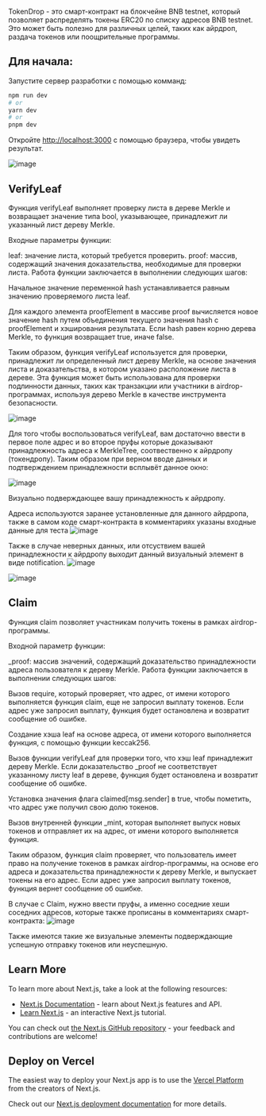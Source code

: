 TokenDrop - это смарт-контракт на блокчейне BNB testnet, который позволяет распределять токены ERC20 по списку адресов BNB testnet. Это может быть полезно для различных целей, таких как айрдроп, раздача токенов или поощрительные программы.

## Для начала:

Запустите сервер разработки с помощью комманд:

```bash
npm run dev
# or
yarn dev
# or
pnpm dev
```

Откройте [http://localhost:3000](http://localhost:3000) с помощью браузера, чтобы увидеть результат.

![image](https://user-images.githubusercontent.com/66798677/228096730-f68ac301-de11-4789-a24a-919305866909.png)


## VerifyLeaf

Функция verifyLeaf выполняет проверку листа в дереве Merkle и возвращает значение типа bool, указывающее, принадлежит ли указанный лист дереву Merkle.

Входные параметры функции:

leaf: значение листа, который требуется проверить.
proof: массив, содержащий значения доказательства, необходимые для проверки листа.
Работа функции заключается в выполнении следующих шагов:

Начальное значение переменной hash устанавливается равным значению проверяемого листа leaf.

Для каждого элемента proofElement в массиве proof вычисляется новое значение hash путем объединения текущего значения hash с proofElement и хэширования результата.
Если hash равен корню дерева Merkle, то функция возвращает true, иначе false.

Таким образом, функция verifyLeaf используется для проверки, принадлежит ли определенный лист дереву Merkle, на основе значения листа и доказательства, в котором указано расположение листа в дереве. Эта функция может быть использована для проверки подлинности данных, таких как транзакции или участники в airdrop-программах, используя дерево Merkle в качестве инструмента безопасности.

![image](https://user-images.githubusercontent.com/66798677/228098562-54cd1cf7-5a8f-4b87-bf68-91eed4c520ce.png)

Для того чтобы воспользоваться verifyLeaf, вам достаточно ввести в первое поле адрес и во второе пруфы которые доказывают принадлежность адреса к MerkleTree, соотвественно к айрдропу (токендропу). Таким образом при верном вводе данных и подтверждением принадлежности всплывёт данное окно:

![image](https://user-images.githubusercontent.com/66798677/228097066-1bdc9253-3da5-4645-a9a9-05ec26a06520.png)

Визуально подверждающее вашу принадлежность к айрдропу.

Адреса используются заранее установленные для данного айрдропа, также в самом коде смарт-контракта в комментариях указаны входные данные для теста
![image](https://user-images.githubusercontent.com/66798677/228097259-a93d8fd5-d944-4c3b-848d-fc5dffde7e7b.png)

Также в случае неверных данных, или отсуствием вашей принадлежности к айрдропу выходит данный визуальный элемент в виде notification.
![image](https://user-images.githubusercontent.com/66798677/228097454-b3b56daf-211c-4606-9220-729d352fbd2b.png)


![image](https://user-images.githubusercontent.com/66798677/228098723-f8c1ba3c-0e90-47c6-a133-f72f6761a36d.png)

## Claim

Функция claim позволяет участникам получить токены в рамках airdrop-программы.

Входной параметр функции:

_proof: массив значений, содержащий доказательство принадлежности адреса пользователя к дереву Merkle.
Работа функции заключается в выполнении следующих шагов:

Вызов require, который проверяет, что адрес, от имени которого выполняется функция claim, еще не запросил выплату токенов. Если адрес уже запросил выплату, функция будет остановлена и возвратит сообщение об ошибке.

Создание хэша leaf на основе адреса, от имени которого выполняется функция, с помощью функции keccak256.

Вызов функции verifyLeaf для проверки того, что хэш leaf принадлежит дереву Merkle. Если доказательство _proof не соответствует указанному листу leaf в дереве, функция будет остановлена и возвратит сообщение об ошибке.

Установка значения флага claimed[msg.sender] в true, чтобы пометить, что адрес уже получил свою долю токенов.

Вызов внутренней функции _mint, которая выполняет выпуск новых токенов и отправляет их на адрес, от имени которого выполняется функция.

Таким образом, функция claim проверяет, что пользователь имеет право на получение токенов в рамках airdrop-программы, на основе его адреса и доказательства принадлежности к дереву Merkle, и выпускает токены на его адрес. Если адрес уже запросил выплату токенов, функция вернет сообщение об ошибке.

В случае с Claim, нужно ввести пруфы, а именно соседние хеши соседних адресов, которые также прописаны в комментариях смарт-контракта:
![image](https://user-images.githubusercontent.com/66798677/228097748-47663a68-8f88-418f-a571-2a3a65024af4.png)

Также имеются такие же визуальные элементы подверждающие успешную отправку токенов или неуспешную.



## Learn More

To learn more about Next.js, take a look at the following resources:

- [Next.js Documentation](https://nextjs.org/docs) - learn about Next.js features and API.
- [Learn Next.js](https://nextjs.org/learn) - an interactive Next.js tutorial.

You can check out [the Next.js GitHub repository](https://github.com/vercel/next.js/) - your feedback and contributions are welcome!

## Deploy on Vercel

The easiest way to deploy your Next.js app is to use the [Vercel Platform](https://vercel.com/new?utm_medium=default-template&filter=next.js&utm_source=create-next-app&utm_campaign=create-next-app-readme) from the creators of Next.js.

Check out our [Next.js deployment documentation](https://nextjs.org/docs/deployment) for more details.
